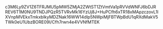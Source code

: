 c3M6Ly9ZV1Z6TFRJMU5pMW5ZMjA2ZWtST1ZtVmtVa1pRVVdWNFJ6bDJRREV6T1M0NU9TNDJPQzR5TVRvMk16YzUj8J+HuPCfh6xTR18xMApzczovL1lXVnpMVEkxTmkxblkyMDZNak16WW14dlp5NWpiMjFBTWpBdU1qRXdMakV5TWk0eU1UbzBORE09I/Cfh7rwn4e4VVNfMTEK